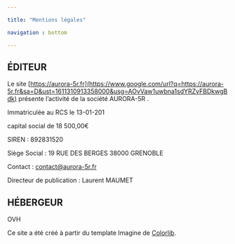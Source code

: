 ```yaml
---

title: "Mentions légales"

navigation : bottom

---
```


ÉDITEUR
-------

Le site [https://aurora-5r.fr](https://www.google.com/url?q=https://aurora-5r.fr&sa=D&ust=1611310913358000&usg=AOvVaw1uwbna1sdYRZyFBDkwgBdk) présente l’activité de la société AURORA-5R .

Immatriculée au RCS le 13-01-201

capital social de 18 500,00€

SIREN : 892831520

Siège Social : 19 RUE DES BERGES 38000 GRENOBLE

Contact : [contact@aurora-5r.fr](mailto:contact@aurora-5r.fr)

Directeur de publication : Laurent MAUMET

HÉBERGEUR
---------

OVH

Ce site a été créé à partir du template Imagine de [Colorlib](https://www.google.com/url?q=https://colorlib.com/&sa=D&ust=1611310913360000&usg=AOvVaw1RzWH9pWmqR-bmGip3-gKD).

